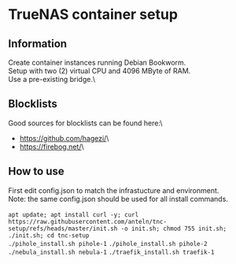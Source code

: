 # TrueNAS container setup

## Information

Create container instances running Debian Bookworm.\
Setup with two (2) virtual CPU and 4096 MByte of RAM.\
Use a pre-existing bridge.\

## Blocklists

Good sources for blocklists can be found here:\

* <https://github.com/hagezi/>\
* <https://firebog.net/>\

## How to use

First edit config.json to match the infrastucture and environment.\
Note: the same config.json should be used for all install commands.\
\
`apt update; apt install curl -y; curl https://raw.githubusercontent.com/anteln/tnc-setup/refs/heads/master/init.sh -o init.sh; chmod 755 init.sh; ./init.sh; cd tnc-setup`
\
`./pihole_install.sh pihole-1`
`./pihole_install.sh pihole-2`
`./nebula_install.sh nebula-1`
`./traefik_install.sh traefik-1`
